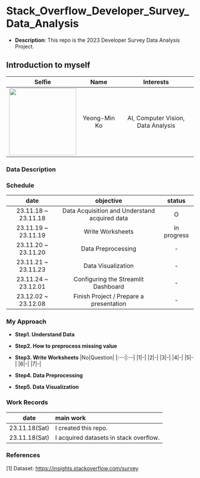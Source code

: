 # Stack_Overflow_Developer_Survey_Data_Analysis
- <b>Description</b>: This repo is the 2023 Developer Survey Data Analysis Project.

## Introduction to myself
|Selfie|Name|Interests|
|:--:|:--:|:--:|
|<img height="180" src="https://github.com/PSLeon24/CEM_Community/assets/59058869/1c4a75a2-fa44-4bde-ba6f-1b9b6868de0b">|Yeong-Min Ko|AI, Computer Vision, Data Analysis|

### Data Description

### Schedule
|date|objective|status|
|:--:|:--:|:--:|
|23.11.18 ~ 23.11.18|Data Acquisition and Understand acquired data|O|
|23.11.19 ~ 23.11.19|Write Worksheets|in progress|
|23.11.20 ~ 23.11.20|Data Preprocessing|-|
|23.11.21 ~ 23.11.23|Data Visualization|-|
|23.11.24 ~ 23.12.01|Configuring the Streamlit Dashboard|-|
|23.12.02 ~ 23.12.08|Finish Project / Prepare a presentation|-|

### My Approach
- <b>Step1. Understand Data</b>
   
- <b>Step2. How to preprocess missing value</b>
   
- <b>Step3. Write Worksheets</b>
  |No|Question|
  |:--:|:--|
  |1|-|
  |2|-|
  |3|-|
  |4|-|
  |5|-|
  |6|-|
  |7|-|

- <b>Step4. Data Preprocessing</b>

- <b>Step5. Data Visualization</b>
  
### Work Records
|date|main work|
|:--:|:--|
|23.11.18(Sat)|I created this repo.|
|23.11.18(Sat)|I acquired datasets in stack overflow.|

### References
[1] Dataset: https://insights.stackoverflow.com/survey
